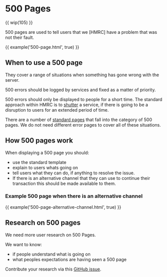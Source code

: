 # 500 Pages

{{ wip(105) }}

500 pages are used to tell users that we [HMRC] have a problem that was not their fault.

{{ example('500-page.html', true) }}

## When to use a 500 page 

They cover a range of situations when something has gone wrong with the server.

500 errors should be logged by services and fixed as a matter of priority.

500 errors should only be displayed to people for a short time. The standard approach within HMRC is to [shutter](shutter-pages/index.html) a service, if there is going to be a disruption to users for an extended period of time.

There are a number of [standard pages](https://en.wikipedia.org/wiki/List_of_HTTP_status_codes#5xx_Server_error) that fall into the category of 500 pages. We do not need different error pages to cover all of these situations.

## How 500 pages work

When displaying a 500 page you should:

- use the standard template
- explain to users whats going on
- tell users what they can do, if anything to resolve the issue.
- If there is an alternative channel that they can use to continue their transaction this should be made available to them.

### Example 500 page when there is an alternative channel

{{ example('500-page-alternative-channel.html', true) }}

## Research on 500 pages

We need more user research on 500 Pages. 

We want to know:

- if people understand what is going on
- what peoples expectations are having seen a 500 page

Contribute your research via this [GitHub issue](https://github.com/hmrc/design-patterns/issues/105).
